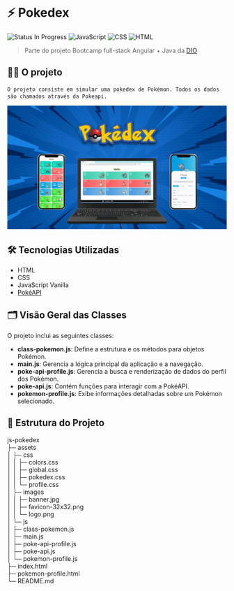 
# ⚡️ Pokedex
![Status In Progress](https://img.shields.io/badge/status-in_progress-yellow) 
![JavaScript](https://img.shields.io/badge/JavaScript-FFFF00?style=flat&logo=javascript&logoColor=black)
![CSS](https://img.shields.io/badge/CSS-1572B6?style=flat&logo=css3&logoColor=white)
![HTML](https://img.shields.io/badge/HTML-E34F26?style=flat&logo=html5&logoColor=white)


> Parte do projeto Bootcamp full-stack Angular + Java da [DIO](https://web.dio.me/) 

## 👩‍💻 O projeto

    O projeto consiste em simular uma pokedex de Pokémon. Todos os dados são chamados através da Pokeapi.

![Texto alternativo](assets/images/banner.jpg)

## 🛠️ Tecnologias Utilizadas

- HTML
- CSS
- JavaScript Vanilla
- [PokéAPI](https://pokeapi.co/)

## 🗂️ Visão Geral das Classes

O projeto inclui as seguintes classes:

- **class-pokemon.js**: Define a estrutura e os métodos para objetos Pokémon.
- **main.js**: Gerencia a lógica principal da aplicação e a navegação.
- **poke-api-profile.js**: Gerencia a busca e renderização de dados do perfil dos Pokémon.
- **poke-api.js**: Contém funções para interagir com a PokéAPI.
- **pokemon-profile.js**: Exibe informações detalhadas sobre um Pokémon selecionado.

## 📂 Estrutura do Projeto

js-pokedex                    
├─ assets                     
│  ├─ css                     
│  │  ├─ colors.css           
│  │  ├─ global.css           
│  │  ├─ pokedex.css          
│  │  └─ profile.css          
│  ├─ images                  
│  │  ├─ banner.jpg           
│  │  ├─ favicon-32x32.png    
│  │  └─ logo.png             
│  └─ js                      
│     ├─ class-pokemon.js     
│     ├─ main.js              
│     ├─ poke-api-profile.js  
│     ├─ poke-api.js          
│     └─ pokemon-profile.js   
├─ index.html                 
├─ pokemon-profile.html       
└─ README.md







